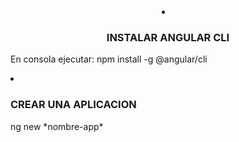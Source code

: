 <li style="text-align:center"><h3>INSTALAR ANGULAR CLI</h3></li>
<p>En consola ejecutar: npm install -g @angular/cli</p>
<li><h3>CREAR UNA APLICACION</h3></li>
<p>ng new *nombre-app*</p>

